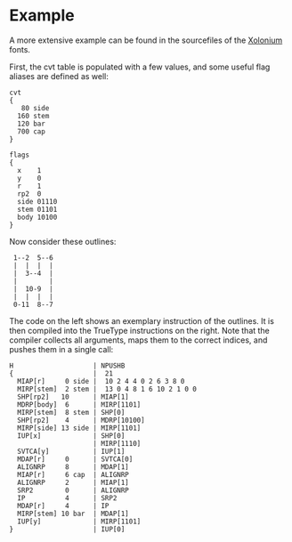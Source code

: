Example
=======

A more extensive example can be found in the sourcefiles
of the [Xolonium](https://gitlab.com/sev/xolonium) fonts.

First, the cvt table is populated with a few values,
and some useful flag aliases are defined as well:

```
cvt
{
   80 side
  160 stem
  120 bar
  700 cap
}

flags
{
  x    1
  y    0
  r    1
  rp2  0
  side 01110
  stem 01101
  body 10100
}
```

Now consider these outlines:

```
 1--2  5--6
 |  |  |  |
 |  3--4  |
 |        |
 |  10-9  |
 |  |  |  |
 0-11  8--7
```

The code on the left shows an exemplary instruction of the outlines.
It is then compiled into the TrueType instructions on the right.
Note that the compiler collects all arguments, maps them to the
correct indices, and pushes them in a single call:

```
H                    | NPUSHB
{                    |  21
  MIAP[r]     0 side |  10 2 4 4 0 2 6 3 8 0
  MIRP[stem]  2 stem |  13 0 4 8 1 6 10 2 1 0 0
  SHP[rp2]   10      | MIAP[1]
  MDRP[body]  6      | MIRP[1101]
  MIRP[stem]  8 stem | SHP[0]
  SHP[rp2]    4      | MDRP[10100]
  MIRP[side] 13 side | MIRP[1101]
  IUP[x]             | SHP[0]
                     | MIRP[1110]
  SVTCA[y]           | IUP[1]
  MDAP[r]     0      | SVTCA[0]
  ALIGNRP     8      | MDAP[1]
  MIAP[r]     6 cap  | ALIGNRP
  ALIGNRP     2      | MIAP[1]
  SRP2        0      | ALIGNRP
  IP          4      | SRP2
  MDAP[r]     4      | IP
  MIRP[stem] 10 bar  | MDAP[1]
  IUP[y]             | MIRP[1101]
}                    | IUP[0]
```
